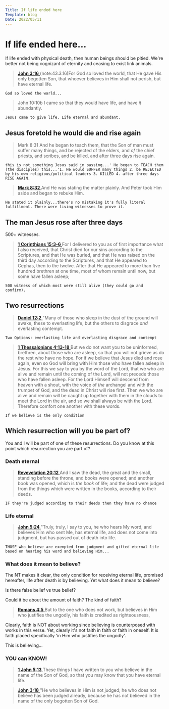 ```yaml
---
Title: If life ended here
Template: blog
Date: 2022/05/11
---
```


# If life ended here…

If life ended with physical death, then human beings should be pitied. We're better not being cognizant of eternity and ceasing to exist link animals. 

> [**John 3:16** ](verseid:43.3.16)(note:43.3.16)For God so loved the world, that He gave His only begotten Son, that whoever believes in Him shall not perish, but have eternal life.

`God so loved the world...`

> John 10:10b  I came so that they would have life, and have *it* abundantly.

`Jesus came to give life. Life eternal and abundant. `

## Jesus foretold he would die and rise again

>Mark 8:31 And he began to teach them, that the Son of man must suffer many things, and be rejected of the elders, and *of* the chief priests, and scribes, and be killed, and after three days rise again.

`this is not something Jesus said in passing...' He began to TEACH them (the disciples) this...'1. He would SUFFER many things 2. be REJECTED by his own religious/political leaders 3. KILLED 4. after three days RISE AGAIN. `

>[**Mark 8:32** ](verseid:41.8.32) And He was stating the matter plainly. And Peter took Him aside and began to rebuke Him.

`He stated it plainly...there's no mistaking it's fully literal fulfillment. There were living witnesses to prove it. `

## The man Jesus rose after three days

500+ witnesses. 

> [**1 Corinthians 15:3-6** ](verseid:46.15.3) For I delivered to you as of first importance what I also received, that Christ died for our sins according to the Scriptures, and that He was buried, and that He was raised on the third day according to the Scriptures, and that He appeared to Cephas, then to the twelve. After that He appeared to more than five hundred brethren at one time, most of whom remain until now, but some have fallen asleep;

`500 witness of which most were still alive (they could go and confirm). `

## Two resurrections

> [**Daniel 12:2** ](verseid:27.12.2) "Many of those who sleep in the dust of the ground will awake, these to everlasting life, but the others to disgrace *and* everlasting contempt.

`Two Options: everlasting life and everlasting disgrace and contempt`

> [**1 Thessalonians 4:13-18** ](verseid:52.4.13) But we do not want you to be uninformed, brethren, about those who are asleep, so that you will not grieve as do the rest who have no hope. For if we believe that Jesus died and rose again, even so God will bring with Him those who have fallen asleep in Jesus. For this we say to you by the word of the Lord, that we who are alive and remain until the coming of the Lord, will not precede those who have fallen asleep. For the Lord Himself will descend from heaven with a shout, with the voice of *the* archangel and with the trumpet of God, and the dead in Christ will rise first. Then we who are alive and remain will be caught up together with them in the clouds to meet the Lord in the air, and so we shall always be with the Lord. Therefore comfort one another with these words.

`If we believe is the only condition`

## Which resurrection will you be part of? 

You and I will be part of one of these resurrections.  Do you know at this point which resurrection you are part of? 

### Death eternal 

> [**Revevelation 20:12** ](verseid:66.20.12) And I saw the dead, the great and the small, standing before the throne, and books were opened; and another book was opened, which is *the book* of life; and the dead were judged from the things which were written in the books, according to their deeds.

`IF they're judged according to their deeds then they have no chance`

### Life eternal 

> [**John 5:24** ](verseid:43.5.24) "Truly, truly, I say to you, he who hears My word, and believes Him who sent Me, has eternal life, and does not come into judgment, but has passed out of death into life.

`THOSE who believe are exempted from judgment and gifted eternal life based on hearing his word and believing Him...`

### What does it mean to believe?

The NT makes it clear, the only condition for receiving eternal life, promised hereafter, life after death is by believing. Yet what does it mean to believe? 

Is there false belief vs true belief? 

Could it be about the amount of faith? The kind of faith? 

> [**Romans 4:5** ](verseid:45.4.5) But to the one who does not work, but believes in Him who justifies the ungodly, his faith is credited as righteousness,

Clearly, faith is NOT about working since believing is counterposed with works in this verse. Yet, clearly it's not faith in faith or faith in oneself. It is faith placed specifically 'in Him who justifies the ungodly'. 

This is believing...



### YOU can KNOW! 

> [**1 John 5:13** ](verseid:62.5.13) These things I have written to you who believe in the name of the Son of God, so that you may know that you have eternal life.



> [**John 3:18** ](verseid:43.3.18) "He who believes in Him is not judged; he who does not believe has been judged already, because he has not believed in the name of the only begotten Son of God.
